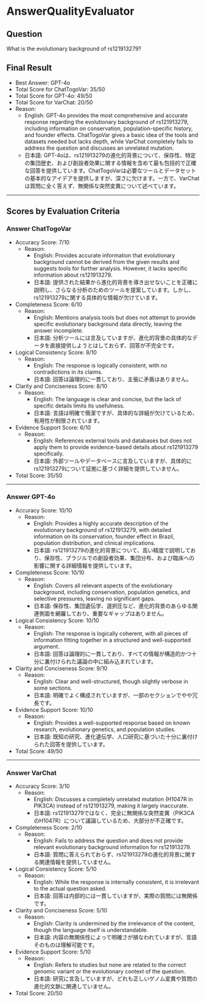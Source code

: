 # AnswerQualityEvaluator

## Question

What is the evolutionary background of rs121913279?

## Final Result

- Best Answer: GPT-4o
- Total Score for ChatTogoVar: 35/50
- Total Score for GPT-4o: 49/50
- Total Score for VarChat: 20/50
- Reason:
  - English: GPT-4o provides the most comprehensive and accurate response regarding the evolutionary background of rs121913279, including information on conservation, population-specific history, and founder effects. ChatTogoVar gives a basic idea of the tools and datasets needed but lacks depth, while VarChat completely fails to address the question and discusses an unrelated mutation.
  - 日本語: GPT-4oは、rs121913279の進化的背景について、保存性、特定の集団歴史、および創設者効果に関する情報を含めて最も包括的で正確な回答を提供しています。ChatTogoVarは必要なツールとデータセットの基本的なアイデアを提供しますが、深さに欠けます。一方で、VarChatは質問に全く答えず、無関係な突然変異について述べています。

---

## Scores by Evaluation Criteria

### Answer ChatTogoVar
- Accuracy Score: 7/10
  - Reason: 
    - English: Provides accurate information that evolutionary background cannot be derived from the given results and suggests tools for further analysis. However, it lacks specific information about rs121913279.
    - 日本語: 提供された結果から進化的背景を導き出せないことを正確に説明し、さらなる分析のためのツールを提案しています。しかし、rs121913279に関する具体的な情報が欠けています。
- Completeness Score: 6/10
  - Reason: 
    - English: Mentions analysis tools but does not attempt to provide specific evolutionary background data directly, leaving the answer incomplete.
    - 日本語: 分析ツールには言及していますが、進化的背景の具体的なデータを直接提供しようとはしておらず、回答が不完全です。
- Logical Consistency Score: 8/10
  - Reason: 
    - English: The response is logically consistent, with no contradictions in its claims.
    - 日本語: 回答は論理的に一貫しており、主張に矛盾はありません。
- Clarity and Conciseness Score: 8/10
  - Reason: 
    - English: The language is clear and concise, but the lack of specific details limits its usefulness.
    - 日本語: 言語は明確で簡潔ですが、具体的な詳細が欠けているため、有用性が制限されています。
- Evidence Support Score: 6/10
  - Reason: 
    - English: References external tools and databases but does not apply them to provide evidence-based details about rs121913279 specifically.
    - 日本語: 外部ツールやデータベースに言及していますが、具体的にrs121913279について証拠に基づく詳細を提供していません。
- Total Score: 35/50

---

### Answer GPT-4o
- Accuracy Score: 10/10
  - Reason: 
    - English: Provides a highly accurate description of the evolutionary background of rs121913279, with detailed information on its conservation, founder effect in Brazil, population distribution, and clinical implications.
    - 日本語: rs121913279の進化的背景について、高い精度で説明しており、保存性、ブラジルでの創設者効果、集団分布、および臨床への影響に関する詳細情報を提供しています。
- Completeness Score: 10/10
  - Reason: 
    - English: Covers all relevant aspects of the evolutionary background, including conservation, population genetics, and selective pressures, leaving no significant gaps.
    - 日本語: 保存性、集団遺伝学、選択圧など、進化的背景のあらゆる関連側面を網羅しており、重要なギャップはありません。
- Logical Consistency Score: 10/10
  - Reason: 
    - English: The response is logically coherent, with all pieces of information fitting together in a structured and well-supported argument.
    - 日本語: 回答は論理的に一貫しており、すべての情報が構造的かつ十分に裏付けられた議論の中に組み込まれています。
- Clarity and Conciseness Score: 9/10
  - Reason: 
    - English: Clear and well-structured, though slightly verbose in some sections.
    - 日本語: 明確でよく構成されていますが、一部のセクションでやや冗長です。
- Evidence Support Score: 10/10
  - Reason: 
    - English: Provides a well-supported response based on known research, evolutionary genetics, and population studies.
    - 日本語: 既知の研究、進化遺伝学、人口研究に基づいた十分に裏付けられた回答を提供しています。
- Total Score: 49/50

---

### Answer VarChat
- Accuracy Score: 3/10
  - Reason: 
    - English: Discusses a completely unrelated mutation (H1047R in PIK3CA) instead of rs121913279, making it largely inaccurate.
    - 日本語: rs121913279ではなく、完全に無関係な突然変異（PIK3CAのH1047R）について議論しているため、大部分が不正確です。
- Completeness Score: 2/10
  - Reason: 
    - English: Fails to address the question and does not provide relevant evolutionary background information for rs121913279.
    - 日本語: 質問に答えられておらず、rs121913279の進化的背景に関する関連情報を提供していません。
- Logical Consistency Score: 5/10
  - Reason: 
    - English: While the response is internally consistent, it is irrelevant to the actual question asked.
    - 日本語: 回答は内部的には一貫していますが、実際の質問には無関係です。
- Clarity and Conciseness Score: 5/10
  - Reason: 
    - English: Clarity is undermined by the irrelevance of the content, though the language itself is understandable.
    - 日本語: 内容の無関係性によって明確さが損なわれていますが、言語そのものは理解可能です。
- Evidence Support Score: 5/10
  - Reason: 
    - English: Refers to studies but none are related to the correct genomic variant or the evolutionary context of the question.
    - 日本語: 研究に言及していますが、どれも正しいゲノム変異や質問の進化的文脈に関連していません。
- Total Score: 20/50